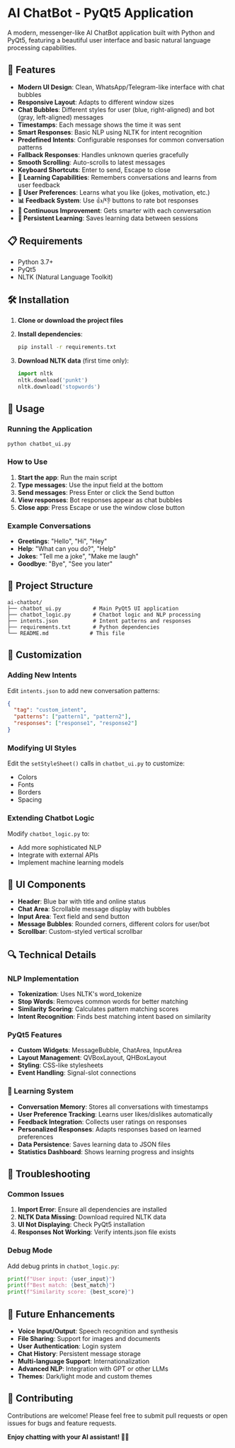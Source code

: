# AI ChatBot - PyQt5 Application

A modern, messenger-like AI ChatBot application built with Python and PyQt5, featuring a beautiful user interface and basic natural language processing capabilities.

## 🚀 Features

- **Modern UI Design**: Clean, WhatsApp/Telegram-like interface with chat bubbles
- **Responsive Layout**: Adapts to different window sizes
- **Chat Bubbles**: Different styles for user (blue, right-aligned) and bot (gray, left-aligned) messages
- **Timestamps**: Each message shows the time it was sent
- **Smart Responses**: Basic NLP using NLTK for intent recognition
- **Predefined Intents**: Configurable responses for common conversation patterns
- **Fallback Responses**: Handles unknown queries gracefully
- **Smooth Scrolling**: Auto-scrolls to latest messages
- **Keyboard Shortcuts**: Enter to send, Escape to close
- **🤖 Learning Capabilities**: Remembers conversations and learns from user feedback
- **👤 User Preferences**: Learns what you like (jokes, motivation, etc.)
- **📊 Feedback System**: Use 👍/👎 buttons to rate bot responses
- **🔄 Continuous Improvement**: Gets smarter with each conversation
- **💾 Persistent Learning**: Saves learning data between sessions

## 📋 Requirements

- Python 3.7+
- PyQt5
- NLTK (Natural Language Toolkit)

## 🛠️ Installation

1. **Clone or download the project files**

2. **Install dependencies**:
   ```bash
   pip install -r requirements.txt
   ```

3. **Download NLTK data** (first time only):
   ```python
   import nltk
   nltk.download('punkt')
   nltk.download('stopwords')
   ```

## 🚀 Usage

### Running the Application

```bash
python chatbot_ui.py
```

### How to Use

1. **Start the app**: Run the main script
2. **Type messages**: Use the input field at the bottom
3. **Send messages**: Press Enter or click the Send button
4. **View responses**: Bot responses appear as chat bubbles
5. **Close app**: Press Escape or use the window close button

### Example Conversations

- **Greetings**: "Hello", "Hi", "Hey"
- **Help**: "What can you do?", "Help"
- **Jokes**: "Tell me a joke", "Make me laugh"
- **Goodbye**: "Bye", "See you later"

## 📁 Project Structure

```
ai-chatbot/
├── chatbot_ui.py          # Main PyQt5 UI application
├── chatbot_logic.py       # Chatbot logic and NLP processing
├── intents.json           # Intent patterns and responses
├── requirements.txt       # Python dependencies
└── README.md             # This file
```

## 🔧 Customization

### Adding New Intents

Edit `intents.json` to add new conversation patterns:

```json
{
  "tag": "custom_intent",
  "patterns": ["pattern1", "pattern2"],
  "responses": ["response1", "response2"]
}
```

### Modifying UI Styles

Edit the `setStyleSheet()` calls in `chatbot_ui.py` to customize:
- Colors
- Fonts
- Borders
- Spacing

### Extending Chatbot Logic

Modify `chatbot_logic.py` to:
- Add more sophisticated NLP
- Integrate with external APIs
- Implement machine learning models

## 🎨 UI Components

- **Header**: Blue bar with title and online status
- **Chat Area**: Scrollable message display with bubbles
- **Input Area**: Text field and send button
- **Message Bubbles**: Rounded corners, different colors for user/bot
- **Scrollbar**: Custom-styled vertical scrollbar

## 🔍 Technical Details

### NLP Implementation
- **Tokenization**: Uses NLTK's word_tokenize
- **Stop Words**: Removes common words for better matching
- **Similarity Scoring**: Calculates pattern matching scores
- **Intent Recognition**: Finds best matching intent based on similarity

### PyQt5 Features
- **Custom Widgets**: MessageBubble, ChatArea, InputArea
- **Layout Management**: QVBoxLayout, QHBoxLayout
- **Styling**: CSS-like stylesheets
- **Event Handling**: Signal-slot connections

### 🤖 Learning System
- **Conversation Memory**: Stores all conversations with timestamps
- **User Preference Tracking**: Learns user likes/dislikes automatically
- **Feedback Integration**: Collects user ratings on responses
- **Personalized Responses**: Adapts responses based on learned preferences
- **Data Persistence**: Saves learning data to JSON files
- **Statistics Dashboard**: Shows learning progress and insights

## 🐛 Troubleshooting

### Common Issues

1. **Import Error**: Ensure all dependencies are installed
2. **NLTK Data Missing**: Download required NLTK data
3. **UI Not Displaying**: Check PyQt5 installation
4. **Responses Not Working**: Verify intents.json file exists

### Debug Mode

Add debug prints in `chatbot_logic.py`:
```python
print(f"User input: {user_input}")
print(f"Best match: {best_match}")
print(f"Similarity score: {best_score}")
```

## 🚀 Future Enhancements

- **Voice Input/Output**: Speech recognition and synthesis
- **File Sharing**: Support for images and documents
- **User Authentication**: Login system
- **Chat History**: Persistent message storage
- **Multi-language Support**: Internationalization
- **Advanced NLP**: Integration with GPT or other LLMs
- **Themes**: Dark/light mode and custom themes



## 🤝 Contributing

Contributions are welcome! Please feel free to submit pull requests or open issues for bugs and feature requests.



**Enjoy chatting with your AI assistant! 🤖💬**

